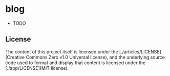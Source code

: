 # blog

- TODO

## License

The content of this project itself is licensed under the [./articles/LICENSE](Creative Commons Zero v1.0 Universal license), and the underlying source code used to format and display that content is licensed under the [./app/LICENSE](MIT license).
